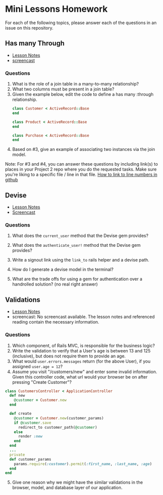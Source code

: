 # Mini Lessons Homework

For each of the following topics, please answer each of the questions
in an issue on this repository.

## Has many Through

- [Lesson Notes](https://github.com/ga-dc/pbj/tree/master/06-project-2/rails-many-to-many-relationships)
- [screencast](https://www.youtube.com/watch?v=JxW8lJzLhxI)

### Questions

1. What is the role of a join table in a many-to-many relationship?
2. What two columns must be present in a join table?
3. Given the example below, edit the code to define a has many :through relationship.
    ```ruby
    class Customer < ActiveRecord::Base
    end

    class Product < ActiveRecord::Base
    end

    class Purchase < ActiveRecord::Base
    end
    ```
4. Based on #3, give an example of associating two instances via the join model.

Note: For #3 and #4, you can answer these questions by including link(s) to places in your Project 2 repo where you do the requested tasks. Make sure you're liking to a specific file / line in that file. [How to link to line numbers in github](http://stackoverflow.com/questions/23821235/how-to-link-to-specific-line-number-on-github)

## Devise

- [Lesson Notes](https://github.com/ga-dc/pbj/tree/master/06-project-2/devise)
- [Screencast](https://www.youtube.com/watch?v=h6na4saDPaA&index=1&list=PLnKff2cv2ktb8QWH77oI-Gb0TnbdiHKL0)

### Questions
1. What does the `current_user` method that the Devise gem provides?

2. What does the `authenticate_user!` method that the Devise gem provides?

3. Write a signout link using the `link_to` rails helper and a devise path.

4. How do I generate a devise model in the terminal?

5. What are the trade offs for using a gem for authentication over a handrolled solution? (no real right answer)


## Validations

- [Lesson Notes](https://github.com/ga-dc/pbj/tree/master/06-project-2/rails-validations)
- screencast: No screencast available.  The lesson notes and referenced reading contain the necessary information.

### Questions

1. Which component, of Rails MVC, is responsible for the business logic?
2. Write the validation to verify that a User's age is between 13 and 125 (inclusive), but does not require them to provide an age.
3. What would `user.errors.messages` return (for the above User), if you assigned `user.age = 12`?
4. Assume you visit "/customers/new" and enter some invalid information.  Given this controller code, what url would your browser be on after pressing "Create Customer"?

``` ruby
class CustomersController < ApplicationController
  def new
    @customer = Customer.new
  end

  def create
    @customer = Customer.new(customer_params)
    if @customer.save
      redirect_to customer_path(@customer)
    else
      render :new
    end
  end
  ...
  private
  def customer_params
    params.require(:customer).permit(:first_name, :last_name, :age)
  end
end
```

5. Give one reason why we might have the similar validations in the browser, model, and database layer of our application.
